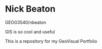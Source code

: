 # Nick Beaton

GEOG3540/nbeaton

GIS is so cool and useful

This is a repository for my GeoVisual Portfolio 
